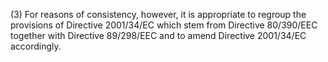 (3) For reasons of consistency, however, it is appropriate to regroup the provisions of Directive 2001/34/EC which stem from Directive 80/390/EEC together with Directive 89/298/EEC and to amend Directive 2001/34/EC accordingly.